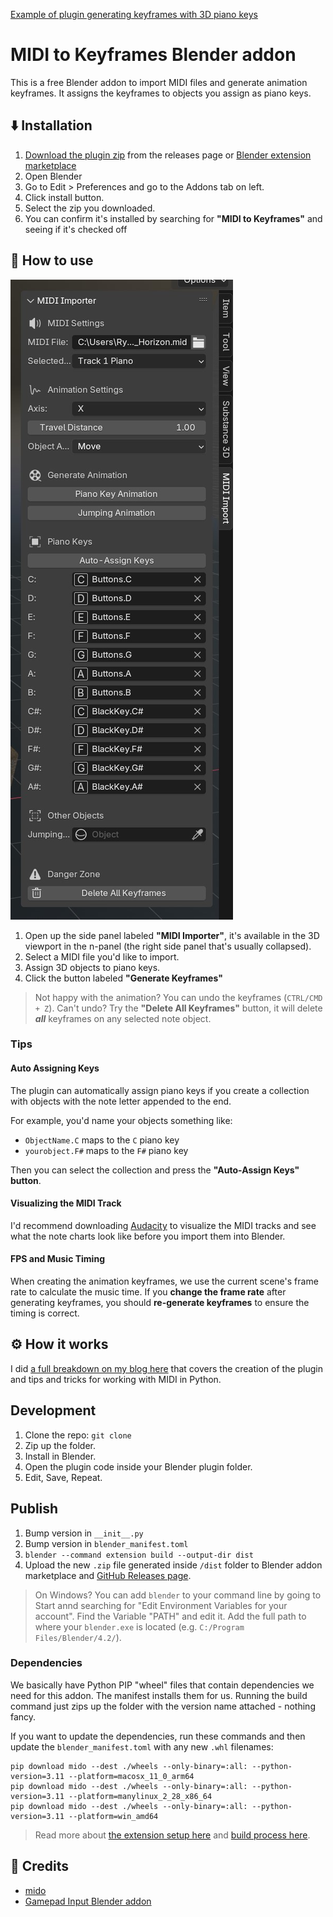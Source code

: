[Example of plugin generating keyframes with 3D piano keys](https://github.com/user-attachments/assets/dc90301c-569a-493f-a6f9-35798aeb086b)

# MIDI to Keyframes Blender addon

This is a free Blender addon to import MIDI files and generate animation keyframes. It assigns the keyframes to objects you assign as piano keys.

## ⬇️ Installation

1. [Download the plugin zip](https://github.com/whoisryosuke/blender-midi-keyframes/releases/download/v0.0.2/midi-to-keyframes-v0.0.2.zip) from the releases page or [Blender extension marketplace](https://extensions.blender.org/add-ons/midi-to-keyframes/)
1. Open Blender
1. Go to Edit > Preferences and go to the Addons tab on left.
1. Click install button.
1. Select the zip you downloaded.
1. You can confirm it's installed by searching for **"MIDI to Keyframes"** and seeing if it's checked off

## 🔰 How to use

![The plugin panel inside Blender](/docs/screenshots/plugin-panel.jpg)

1. Open up the side panel labeled **"MIDI Importer"**, it's available in the 3D viewport in the n-panel (the right side panel that's usually collapsed).
1. Select a MIDI file you'd like to import.
1. Assign 3D objects to piano keys.
1. Click the button labeled **"Generate Keyframes"**

> Not happy with the animation? You can undo the keyframes (`CTRL/CMD + Z`). Can't undo? Try the **"Delete All Keyframes"** button, it will delete **_all_** keyframes on any selected note object.

### Tips

#### Auto Assigning Keys

The plugin can automatically assign piano keys if you create a collection with objects with the note letter appended to the end.

For example, you'd name your objects something like:

- `ObjectName.C` maps to the `C` piano key
- `yourobject.F#` maps to the `F#` piano key

Then you can select the collection and press the **"Auto-Assign Keys" button**.

#### Visualizing the MIDI Track

I'd recommend downloading [Audacity](https://www.audacityteam.org/) to visualize the MIDI tracks and see what the note charts look like before you import them into Blender.

#### FPS and Music Timing

When creating the animation keyframes, we use the current scene's frame rate to calculate the music time. If you **change the frame rate** after generating keyframes, you should **re-generate keyframes** to ensure the timing is correct.

## ⚙️ How it works

I did [a full breakdown on my blog here](https://whoisryosuke.com/blog/2024/midi-powered-animations-in-blender) that covers the creation of the plugin and tips and tricks for working with MIDI in Python.

## Development

1. Clone the repo: `git clone`
1. Zip up the folder.
1. Install in Blender.
1. Open the plugin code inside your Blender plugin folder.
1. Edit, Save, Repeat.

## Publish

1. Bump version in `__init__.py`
1. Bump version in `blender_manifest.toml`
1. `blender --command extension build --output-dir dist`
1. Upload the new `.zip` file generated inside `/dist` folder to Blender addon marketplace and [GitHub Releases page](https://github.com/whoisryosuke/blender-midi-keyframes/releases/new).

> On Windows? You can add `blender` to your command line by going to Start annd searching for "Edit Environment Variables for your account". Find the Variable "PATH" and edit it. Add the full path to where your `blender.exe` is located (e.g. `C:/Program Files/Blender/4.2/`).

### Dependencies

We basically have Python PIP "wheel" files that contain dependencies we need for this addon. The manifest installs them for us. Running the build command just zips up the folder with the version name attached - nothing fancy.

If you want to update the dependencies, run these commands and then update the `blender_manifest.toml` with any new `.whl` filenames:

```shell
pip download mido --dest ./wheels --only-binary=:all: --python-version=3.11 --platform=macosx_11_0_arm64
pip download mido --dest ./wheels --only-binary=:all: --python-version=3.11 --platform=manylinux_2_28_x86_64
pip download mido --dest ./wheels --only-binary=:all: --python-version=3.11 --platform=win_amd64
```

> Read more about [the extension setup here](https://docs.blender.org/manual/en/dev/advanced/extensions/getting_started.html) and [build process here](https://docs.blender.org/manual/en/dev/advanced/command_line/extension_arguments.html#command-line-args-extension-build).

## 💪 Credits

- [mido](https://github.com/mido/mido)
- [Gamepad Input Blender addon](https://github.com/whoisryosuke/blender-gamepad)
